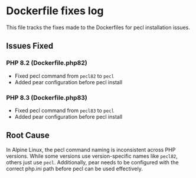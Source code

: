 # Dockerfile fixes log

This file tracks the fixes made to the Dockerfiles for pecl installation issues.

## Issues Fixed

### PHP 8.2 (Dockerfile.php82)
- Fixed pecl command from `pecl82` to `pecl`
- Added pear configuration before pecl install

### PHP 8.3 (Dockerfile.php83) 
- Fixed pecl command from `pecl83` to `pecl`
- Added pear configuration before pecl install

## Root Cause
In Alpine Linux, the pecl command naming is inconsistent across PHP versions. While some versions use version-specific names like `pecl82`, others just use `pecl`. Additionally, pear needs to be configured with the correct php.ini path before pecl can be used effectively.